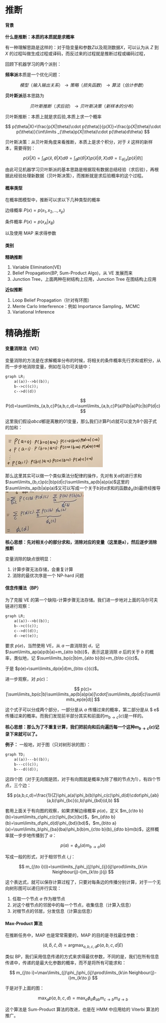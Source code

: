 # 推断

#### 背景

**什么是推断：本质的本质就是求概率**

有一种理解思路是这样的：对于隐变量和参数$Z$以及观测数据$X$，可以认为从 $Z$ 到 $X$ 的过程叫做生成过程或译码，而反过来的过程就是推断过程或编码过程，

回顾下机器学习的两个派别：

**频率派**本质是一个优化问题：

$$
模型（输入输出关系）\longrightarrow 策略（损失函数）\longrightarrow 算法（估计参数）
$$

**贝叶斯派**基本思路为

$$
贝叶斯推断（求后验）\longrightarrow 贝叶斯决策（新样本的分布）
$$

贝叶斯推断：本质上就是求后验,本质上求一个概率

$$
p(\theta|X)=\frac{p(X|\theta)\cdot p(\theta)}{p(X)}=\frac{p(X|\theta)\cdot p(\theta)}{\int\limits _{\theta}p(X|\theta)\cdot p(\theta)d\theta}
$$

贝叶斯决策：从贝叶斯角度来看推断，本质上是求个积分，对于 $\hat{x}$ 这样的新样本，需要得到：

$$
p(\hat{x}|X)=\int_\theta p(\hat{x},\theta|X)d\theta=\int_\theta p(\theta|X)p(\hat{x}|\theta,X)d\theta=\mathbb{E}_{\theta|x}[p(\hat x |\theta)]
$$

由此可见机器学习贝叶斯派的基本思路是根据现有数据总结经验（求后验），再根据此经验处理新数据（贝叶斯决策），而推断就是求后验概率的这个过程。

#### 概率类型

在概率图模型中，推断可以求以下几种类型的概率

边缘概率 $P(x)=p(x_1,x_2,..,x_p)$

条件概率 $P(x)=p(x_A|x_B)$

以及使用 MAP 来求得参数

#### 类别

**精确推断**

1. Variable Elimination(VE)
2. Belief Propagation(BP, Sum-Product Algo)，从 VE 发展而来
3. Junction Tree，上面两种在树结构上应用，Junction Tree 在图结构上应用

**近似推断**

1. Loop Belief Propagation（针对有环图）
2. Mente Carlo Interference：例如 Importance Sampling，MCMC
3. Variational Inference

# 精确推断

#### 变量消除法（VE）

变量消除的方法是在求解概率分布的时候，将相关的条件概率先行求和或积分，从而一步步地消除变量，例如在马尔可夫链中：

```mermaid
graph LR;
	a((a))-->b((b));
	b-->c((c));
	c-->d((d))
```

$$
P(d)=\sum\limits_{a,b,c}P(a,b,c,d)=\sum\limits_{a,b,c}P(a)P(b|a)P(c|b)P(d|c)
$$

这里我们假设$abcd$都是离散的01变量，那么我们计算$P(d)$就可以变为8个因子式的加和：

![image.png](../8_PGM/assets/1)

那么这里其实可以做一个类似乘法分配律的操作，先对有关$a$的进行求和$\sum\limits_{b,c}p(c|b)p(d|c)\sum\limits_ap(b|a)p(a)$这里的$\sum\limits_ap(b|a)p(a)$又可以写成一个关于$b$对$a$求和的函数$\phi_a(b)$最终经推导
![image.png](../8_PGM/assets/2)

**核心思想：先对相关小的部分求和，消除对应的变量（这里是a），然后逐步消除推断**

变量消除的缺点很明显：

1. 计算步骤无法存储，会重复计算
2. 消除的最优次序是一个 NP-hard 问题

#### 信念传播法（BP）

为了克服 VE 的第一个缺陷-计算步骤无法存储。我们进一步地对上面的马尔可夫链进行观察：

```mermaid
graph LR;
	a((a))-->b((b));
	b-->c((c));
	c-->d((d));
	d-->e((e));
```

要求 $p(e)$，当然使用 VE，从 $a$ 一直消除到 $d$，记 $\sum\limits_ap(a)p(b|a)=m_{a\to b(b)}$，表示这是消除 $a$ 后的关于 $b$ 的概率，类似地，记 $\sum\limits_bp(c|b)m_{a\to b}(b)=m_{b\to c}(c)$。

于是 $p(e)=\sum\limits_dp(e|d)m_{b\to c}(c)$。

进一步观察，对 $p(c)$：

$$
p(c)=[\sum\limits_bp(c|b)\sum\limits_ap(b|a)p(a)]\cdot[\sum\limits_dp(d|c)\sum\limits_ep(e|d)]
$$

这个式子可以分成两个部分，一部分是从 $a$ 传播过来的概率，第二部分是从 $ e$ 传播过来的概率。而我们发现前半部分其实和前面的$m_{b\to c}(c)$是一样的。

**核心思想：那么为了不重复计算，我们把前向和后向遍历每一个这种$m_{b\to c}(c)$记录下来就可以了。**

**例子：** 一般地，对于图（只对树形状的图）：

```mermaid
graph TD;
	a((a))---b((b));
	b---c((c));
	b---d((d));
```

这四个团（对于无向图是团，对于有向图就是概率为除了根的节点为1），有四个节点，三个边：

$$
p(a,b,c,d)=\frac{1}{Z}\phi_a(a)\phi_b(b)\phi_c(c)\phi_d(d)\cdot\phi_{ab}(a,b)\phi_{bc}(c,b)\phi_{bd}(d,b)
$$

套用上面关于有向图的观察，如果求解边缘概率 $p(a)$，定义 $m_{c\to b}(b)=\sum\limits_c\phi_c(c)\phi_{bc}(bc)$，$m_{d\to b}(b)=\sum\limits_d\phi_d(d)\phi_{bd}(bd)$，$m_{b\to a}(a)=\sum\limits_b\phi_{ba}(ba)\phi_b(b)m_{c\to b}(b)_{d\to b}m(b)$，这样概率就一步步地传播到了 $a$：

$$
p(a)=\phi_a(a)m_{b\to a}(a)
$$

写成一般的形式，对于相邻节点 $i,j$：

$$
m_{j\to i}(i)=\sum\limits_j\phi_j(j)\phi_{ij}(ij)\prod\limits_{k\in Neighbour(j)-i}m_{k\to j}(j)
$$

这个表达式，就可以保存计算过程了，只要对每条边的传播分别计算，对于一个无向树形图可以递归并行实现：

1. 任取一个节点 $a$ 作为根节点
2. 对这个根节点的邻居中的每一个节点，收集信息（计算入信息）
3. 对根节点的邻居，分发信息（计算出信息）

#### Max-Product 算法

在推断任务中，MAP 也是常常需要的，MAP 的目的是寻找最佳参数：

$$
(\hat{a},\hat{b},\hat{c},\hat{d})=\mathop{argmax}_{a,b,c,d}p(a,b,c,d|E)
$$

类似 BP，我们采用信息传递的方式来求得最优参数，不同的是，我们在所有信息传递中，传递的是最大化参数的概率，而不是将所有可能求和：

$$
m_{j\to i}=\max\limits_{j}\phi_j\phi_{ij}\prod\limits_{k\in Neighbour(j)-i}m_{k\to j}
$$

于是对于上面的图：

$$
\max_a p(a,b,c,d)=\max_a\phi_a\phi_{ab}m_{c\to b}m_{d\to b}
$$

这个算法是 Sum-Product 算法的改进，也是在 HMM 中应用给的 Viterbi 算法的推广。
